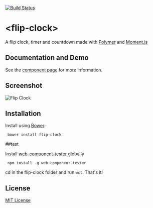 [![Build Status](https://travis-ci.org/Granze/flip-clock.svg)](https://travis-ci.org/Granze/flip-clock)

# &lt;flip-clock&gt;

A flip clock, timer and countdown made with [Polymer](http://polymer-project.org) and [Moment.js](https://github.com/moment/momentjs.com)

## Documentation and Demo

See the [component page](http://Granze.github.io/flip-clock) for more information.

## Screenshot 

![Flip Clock](http://i.imgur.com/r5RBxL1.png)

## Installation

Install using [Bower](http://bower.io):

```shell
 bower install flip-clock
```

##test

Install [web-component-tester](https://github.com/Polymer/web-component-tester) globally

```shell
 npm install -g web-component-tester
```

cd in the flip-clock folder and run ```wct```. That's it!

## License

[MIT License](http://opensource.org/licenses/MIT)

